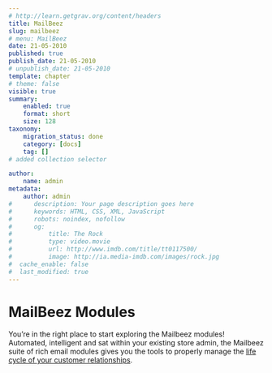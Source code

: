 ```yaml
---
# http://learn.getgrav.org/content/headers
title: MailBeez
slug: mailbeez
# menu: MailBeez
date: 21-05-2010
published: true
publish_date: 21-05-2010
# unpublish_date: 21-05-2010
template: chapter
# theme: false
visible: true
summary:
    enabled: true
    format: short
    size: 128
taxonomy:
    migration_status: done
    category: [docs]
    tag: []
# added collection selector

author:
    name: admin
metadata:
    author: admin
#      description: Your page description goes here
#      keywords: HTML, CSS, XML, JavaScript
#      robots: noindex, nofollow
#      og:
#          title: The Rock
#          type: video.movie
#          url: http://www.imdb.com/title/tt0117500/
#          image: http://ia.media-imdb.com/images/rock.jpg
#  cache_enable: false
#  last_modified: true
---
```

# MailBeez Modules

You’re in the right place to start exploring the Mailbeez modules! Automated, intelligent and sat within your existing store admin, the Mailbeez suite of rich email modules gives you the tools to properly manage the [life cycle of your customer relationships](/documentation/tutorials/customer-life-cycle-management-and-how-mailbeez-can-help/ "Lifecycle management").
